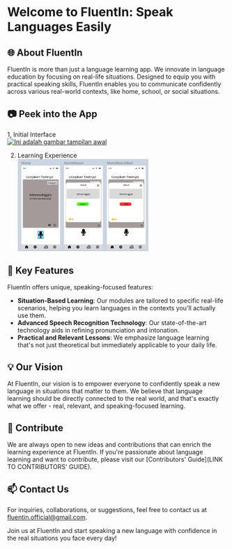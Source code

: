 # Welcome to FluentIn: Speak Languages Easily

## 🌐 About FluentIn

FluentIn is more than just a language learning app. We innovate in language education by focusing on real-life situations. Designed to equip you with practical speaking skills, FluentIn enables you to communicate confidently across various real-world contexts, like home, school, or social situations.

## 📷 Peek into the  App
1, Initial Interface
  <br><a href="/profile/gambar/login.png"><img src="/profil/gambar/login.png" alt="Ini adalah gambar tampilan awal" width="300"></a>

2. Learning Experience
  <br><a href="/profile/gambar/tampilan-pembelajaran.png"><img src="/profile/gambar/tampilan-pembelajaran.png" alt="Ini adalah tampilan pembelajaran" width="300"></a>

## 🚀 Key Features

FluentIn offers unique, speaking-focused features:
- **Situation-Based Learning**: Our modules are tailored to specific real-life scenarios, helping you learn languages in the contexts you'll actually use them.
- **Advanced Speech Recognition Technology**: Our state-of-the-art technology aids in refining pronunciation and intonation.
- **Practical and Relevant Lessons**: We emphasize language learning that's not just theoretical but immediately applicable to your daily life.

## 💡 Our Vision

At FluentIn, our vision is to empower everyone to confidently speak a new language in situations that matter to them. We believe that language learning should be directly connected to the real world, and that's exactly what we offer - real, relevant, and speaking-focused learning.

## 🤝 Contribute

We are always open to new ideas and contributions that can enrich the learning experience at FluentIn. If you're passionate about language learning and want to contribute, please visit our [Contributors' Guide](LINK TO CONTRIBUTORS' GUIDE).

## 📫 Contact Us

For inquiries, collaborations, or suggestions, feel free to contact us at [fluentin.official@gmail.com](mailto:fluentin.official@gmail.com).

Join us at FluentIn and start speaking a new language with confidence in the real situations you face every day!
